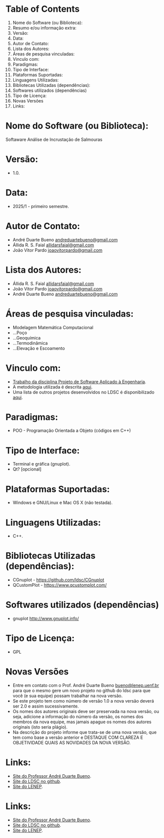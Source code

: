 
# Table of Contents

1. Nome do Software (ou Biblioteca): 
2. Resumo e/ou informação extra:
3. Versão:
4. Data:
5. Autor de Contato:
6. Lista dos Autores:
7. Áreas de pesquisa vinculadas:
7. Vinculo com:
8. Paradigmas:
10. Tipo de Interface:
11. Plataformas Suportadas:
12. Linguagens Utilizadas:
13. Bibliotecas Utilizadas (dependências):
14. Softwares utilizados (dependências)
15. Tipo de Licença:
16. Novas Versões
17. Links:

<a id="orga63642c"></a>

<a id="org2ebec41"></a>

# Nome do Software (ou Biblioteca):

Softaware Análise de Incrustação de Salmouras


<a id="org72ffa40"></a>

<a id="org10111d4"></a>

# Versão:

-   1.0.

<a id="orgf581e60"></a>

# Data:

-   2025/1 - primeiro semestre.

<a id="org50824d1"></a>

# Autor de Contato:

-   André Duarte Bueno <andreduartebueno@gmail.com>
-   Állida R. S. Faial <allidarsfaial@gmail.com>
-   João Vitor Pardo <joaovitorpardo@gmail.com>

<a id="orgdcfbf20"></a>

# Lista dos Autores:

-   Állida R. S. Faial <allidarsfaial@gmail.com>
-   João Vitor Pardo <joaovitorpardo@gmail.com>
-   André Duarte Bueno <andreduartebueno@gmail.com>


<a id="org3e9046d"></a>

# Áreas de pesquisa vinculadas:

-   Modelagem Matemática Computacional
-   &#x2026;Poço
-   &#x2026;Geoquímica
-   &#x2026;Termodinâmica
-   &#x2026;Elevação e Escoamento


<a id="org3a88e7c"></a>

# Vinculo com:

-   [Trabalho da disciplina Projeto de Software Aplicado à Engenharia](https://sites.google.com/view/professorandreduartebueno/ensino/projeto-de-software-aplicado).
-   A metodologia utilizada é descrita [aqui](https://github.com/ldsc/LDSC-ProjetoEngenharia-0-Metodologia-Instrucoes-Etapas).
-   Uma lista de outros projetos desenvolvidos no LDSC é disponibilizado [aqui](https://github.com/ldsc/LDSC-ProjetoEngenharia-0-Metodologia-Instrucoes-Etapas).


<a id="orgbece9a4"></a>

# Paradigmas:

-   POO - Programação Orientada a Objeto (códigos em C++)


<a id="orgdcc4e41"></a>

# Tipo de Interface:

-   Terminal e gráfica (gnuplot).
-   Qt? [opcional]


<a id="org5edb591"></a>

# Plataformas Suportadas:

-   Windows e GNU/Linux e Mac OS X (não testada).


<a id="orgb633128"></a>

# Linguagens Utilizadas:

-   C++.


<a id="org22706d5"></a>

# Bibliotecas Utilizadas (dependências):

-   CGnuplot - <https://github.com/ldsc/CGnuplot>
-   QCustomPlot - <https://www.qcustomplot.com/>

<a id="orga7939eb"></a>

# Softwares utilizados (dependências)

-   gnuplot <http://www.gnuplot.info/>

<a id="orga5804b1"></a>

# Tipo de Licença:

-   GPL

<a id="orgf4e6c94"></a>

# Novas Versões

-   Entre em contato com o Prof. André Duarte Bueno <bueno@lenep.uenf.br>
    para que o mesmo gere um novo projeto no github do ldsc para que você (e sua equipe) possam trabalhar na nova versão.
-   Se este projeto tem como número de versão 1.0 a nova versão deverá ser 2.0 e assim sucessivamente.
-   Os nomes dos autores originais deve ser preservada na nova versão, ou seja, adicione a informação do número da versão, os nomes dos membros da nova equipe, mas jamais apague os nomes dos autores originais (isto seria plágio).
-   Na descrição do projeto informe que trata-se de uma nova versão, que tem como base a versão anterior e DESTAQUE COM CLAREZA E OBJETIVIDADE QUAIS AS NOVIDADES DA NOVA VERSÃO.


<a id="org3498266"></a>

# Links:

-   [Site do Professor André Duarte Bueno](https://sites.google.com/view/professorandreduartebueno/).
-   [Site do LDSC no github](https://github.com/ldsc).
-   [Site do LENEP](https://uenf.br/cct/lenep).


<a id="org7997b0d"></a>


# Links:

-   [Site do Professor André Duarte Bueno](https://sites.google.com/view/professorandreduartebueno/).
-   [Site do LDSC no github](https://github.com/ldsc).
-   [Site do LENEP](https://uenf.br/cct/lenep).


<a id="org0b6cfa5"></a>


